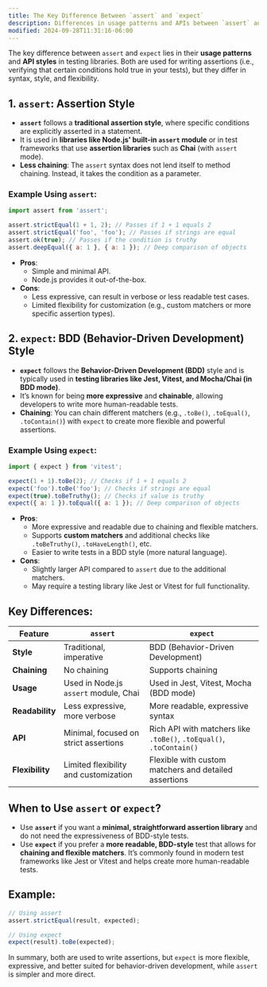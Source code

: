 ```yaml
---
title: The Key Difference Between `assert` and `expect`
description: Differences in usage patterns and APIs between `assert` and `expect`.
modified: 2024-09-28T11:31:16-06:00
---
```


The key difference between `assert` and `expect` lies in their **usage patterns** and **API styles** in testing libraries. Both are used for writing assertions (i.e., verifying that certain conditions hold true in your tests), but they differ in syntax, style, and flexibility.

## 1. **`assert`: Assertion Style**

- **`assert`** follows a **traditional assertion style**, where specific conditions are explicitly asserted in a statement.
- It is used in **libraries like Node.js' built-in `assert` module** or in test frameworks that use **assertion libraries** such as **Chai** (with `assert` mode).
- **Less chaining**: The `assert` syntax does not lend itself to method chaining. Instead, it takes the condition as a parameter.

### Example Using `assert`:

```js
import assert from 'assert';

assert.strictEqual(1 + 1, 2); // Passes if 1 + 1 equals 2
assert.strictEqual('foo', 'foo'); // Passes if strings are equal
assert.ok(true); // Passes if the condition is truthy
assert.deepEqual({ a: 1 }, { a: 1 }); // Deep comparison of objects
```

- **Pros**:
  - Simple and minimal API.
  - Node.js provides it out-of-the-box.
- **Cons**:
  - Less expressive, can result in verbose or less readable test cases.
  - Limited flexibility for customization (e.g., custom matchers or more specific assertion types).

## 2. **`expect`: BDD (Behavior-Driven Development) Style**

- **`expect`** follows the **Behavior-Driven Development (BDD)** style and is typically used in **testing libraries like Jest, Vitest, and Mocha/Chai (in BDD mode)**.
- It’s known for being **more expressive** and **chainable**, allowing developers to write more human-readable tests.
- **Chaining**: You can chain different matchers (e.g., `.toBe()`, `.toEqual()`, `.toContain()`) with `expect` to create more flexible and powerful assertions.

### Example Using `expect`:

```js
import { expect } from 'vitest';

expect(1 + 1).toBe(2); // Checks if 1 + 1 equals 2
expect('foo').toBe('foo'); // Checks if strings are equal
expect(true).toBeTruthy(); // Checks if value is truthy
expect({ a: 1 }).toEqual({ a: 1 }); // Deep comparison of objects
```

- **Pros**:
  - More expressive and readable due to chaining and flexible matchers.
  - Supports **custom matchers** and additional checks like `.toBeTruthy()`, `.toHaveLength()`, etc.
  - Easier to write tests in a BDD style (more natural language).
- **Cons**:
  - Slightly larger API compared to `assert` due to the additional matchers.
  - May require a testing library like Jest or Vitest for full functionality.

## Key Differences:

| Feature         | `assert`                              | `expect`                                                            |
| --------------- | ------------------------------------- | ------------------------------------------------------------------- |
| **Style**       | Traditional, imperative               | BDD (Behavior-Driven Development)                                   |
| **Chaining**    | No chaining                           | Supports chaining                                                   |
| **Usage**       | Used in Node.js `assert` module, Chai | Used in Jest, Vitest, Mocha (BDD mode)                              |
| **Readability** | Less expressive, more verbose         | More readable, expressive syntax                                    |
| **API**         | Minimal, focused on strict assertions | Rich API with matchers like `.toBe()`, `.toEqual()`, `.toContain()` |
| **Flexibility** | Limited flexibility and customization | Flexible with custom matchers and detailed assertions               |

## When to Use `assert` or `expect`?

- Use **`assert`** if you want a **minimal, straightforward assertion library** and do not need the expressiveness of BDD-style tests.
- Use **`expect`** if you prefer a **more readable, BDD-style** test that allows for **chaining and flexible matchers**. It’s commonly found in modern test frameworks like Jest or Vitest and helps create more human-readable tests.

## Example:

```js
// Using assert
assert.strictEqual(result, expected);

// Using expect
expect(result).toBe(expected);
```

In summary, both are used to write assertions, but `expect` is more flexible, expressive, and better suited for behavior-driven development, while `assert` is simpler and more direct.

